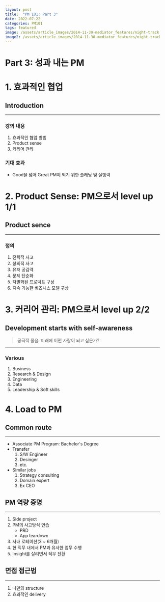 ```yaml
---
layout: post
title:  "PM 101: Part 3"
date: 2022-07-22
categories: PM101
tags: featured
image: /assets/article_images/2014-11-30-mediator_features/night-track.JPG
image2: /assets/article_images/2014-11-30-mediator_features/night-track-mobile.JPG
---
```


# Part 3: 성과 내는 PM

# 1. 효과적인 협업

## Introduction
---
### 강의 내용
1. 효과적인 협업 방법
1. Product sense
1. 커리어 관리

### 기대 효과
* Good을 넘어 Great PM이 되기 위한 플래닝 및 실행력

# 2. Product Sense: PM으로서 level up 1/1

## Product sence
---
### 정의
1. 전략적 사고
1. 창의적 사고
1. 유저 공감력
1. 문제 단순화
1. 차별화된 프로덕트 구상
1. 지속 가능한 비즈니스 모델 구상

# 3. 커리어 관리:  PM으로서 level up 2/2

## Development starts with self-awareness
>궁극적 물음: 미래에 어떤 사람이 되고 싶은가?

---
### Various
1. Business
1. Research & Design
1. Engineering
1. Data
1. Leadership & Soft skills

# 4. Load to PM

## Common route
---
* Associate PM Program: Bachelor's Degree
* Transfer
    1. S/W Engineer
    1. Desinger
    1. etc.
* Similar jobs
    1. Strategy consulting
    1. Domain expert
    1. Ex CEO

## PM 역량 증명
---
1. Side project
1. PM의 사고방식 연습
    * PRD
    * App teardown
1. 사내 로테이션(3 ~ 6개월)
1. 현 직무 내에서 PM과 유사한 업무 수행
1. Insight를 살리면서 직무 전환

## 면접 접근법
---
1. 나만의 structure
1. 효과적인 delivery